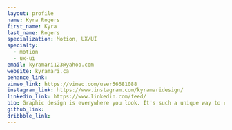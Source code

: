 ```yaml
---
layout: profile
name: Kyra Rogers
first_name: Kyra
last_name: Rogers
specialization: Motion, UX/UI
specialty:
  - motion
  - ux-ui
email: kyramari123@yahoo.com
website: kyramari.ca
behance_link:
vimeo_link: https://vimeo.com/user56681088
instagram_link: https://www.instagram.com/kyramaridesign/
linkedin_link: https://www.linkedin.com/feed/
bio: Graphic design is everywhere you look. It's such a unique way to convey messages, and being able to fill the world with colour is amazing.
github_link:
dribbble_link:
---
```

